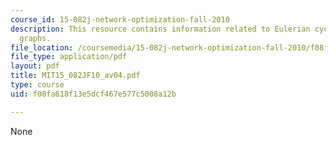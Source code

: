 ```yaml
---
course_id: 15-082j-network-optimization-fall-2010
description: This resource contains information related to Eulerian cycles in directed
  graphs.
file_location: /coursemedia/15-082j-network-optimization-fall-2010/f08fa618f13e5dcf467e577c5008a12b_MIT15_082JF10_av04.pdf
file_type: application/pdf
layout: pdf
title: MIT15_082JF10_av04.pdf
type: course
uid: f08fa618f13e5dcf467e577c5008a12b

---
```

None